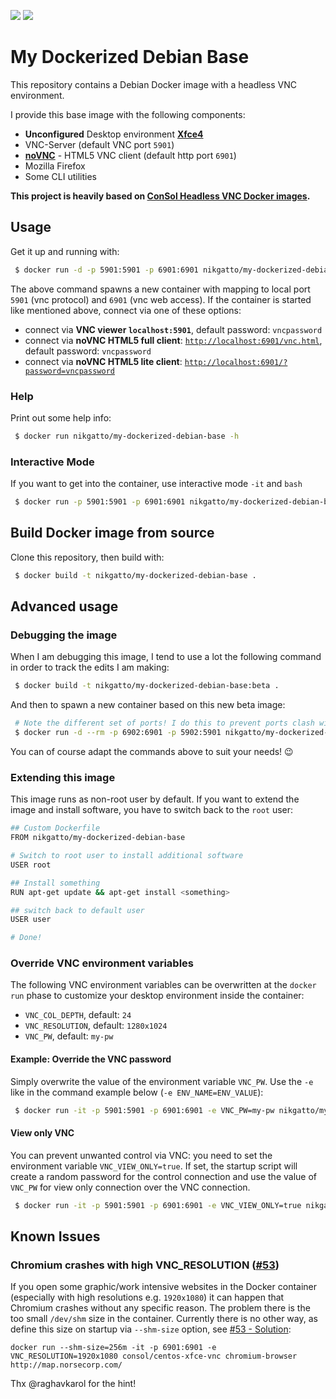 [![](https://images.microbadger.com/badges/version/nikgatto/my-dockerized-debian-base.svg)](https://hub.docker.com/r/nikgatto/my-dockerized-debian-base/) [![](https://images.microbadger.com/badges/image/nikgatto/my-dockerized-debian-base.svg)](http://microbadger.com/images/nikgatto/my-dockerized-debian-base)

# My Dockerized Debian Base

This repository contains a Debian Docker image with a headless VNC environment.

I provide this base image with the following components:

* **Unconfigured** Desktop environment [**Xfce4**](http://www.xfce.org)
* VNC-Server (default VNC port `5901`)
* [**noVNC**](https://github.com/novnc/noVNC) - HTML5 VNC client (default http port `6901`)
* Mozilla Firefox
* Some CLI utilities

**This project is heavily based on [ConSol Headless VNC Docker images](https://github.com/ConSol/docker-headless-vnc-container).**

## Usage

Get it up and running with:

```sh
 $ docker run -d -p 5901:5901 -p 6901:6901 nikgatto/my-dockerized-debian-base
```

The above command spawns a new container with mapping to local port `5901` (vnc protocol) and `6901` (vnc web access).
If the container is started like mentioned above, connect via one of these options:

* connect via __VNC viewer `localhost:5901`__, default password: `vncpassword`
* connect via __noVNC HTML5 full client__: [`http://localhost:6901/vnc.html`](http://localhost:6901/vnc.html), default password: `vncpassword`
* connect via __noVNC HTML5 lite client__: [`http://localhost:6901/?password=vncpassword`](http://localhost:6901/?password=vncpassword)

### Help

Print out some help info:

```sh
 $ docker run nikgatto/my-dockerized-debian-base -h
```

### Interactive Mode

If you want to get into the container, use interactive mode `-it` and `bash`

```sh
 $ docker run -p 5901:5901 -p 6901:6901 nikgatto/my-dockerized-debian-base bash
```

## Build Docker image from source

Clone this repository, then build with:

```sh
 $ docker build -t nikgatto/my-dockerized-debian-base .
```

## Advanced usage

### Debugging the image

When I am debugging this image, I tend to use a lot the following command in order to track the edits I am making:

```sh
 $ docker build -t nikgatto/my-dockerized-debian-base:beta .
```

And then to spawn a new container based on this new beta image:

```sh
 # Note the different set of ports! I do this to prevent ports clash with the "production" container ;)
 $ docker run -d --rm -p 6902:6901 -p 5902:5901 nikgatto/my-dockerized-debian-base:beta
```

You can of course adapt the commands above to suit your needs! 😉

### Extending this image

This image runs as non-root user by default.
If you want to extend the image and install software, you have to switch back to the `root` user:

```sh
## Custom Dockerfile
FROM nikgatto/my-dockerized-debian-base

# Switch to root user to install additional software
USER root

## Install something
RUN apt-get update && apt-get install <something>

## switch back to default user
USER user

# Done!
```

### Override VNC environment variables

The following VNC environment variables can be overwritten at the `docker run` phase to customize your desktop environment inside the container:

* `VNC_COL_DEPTH`, default: `24`
* `VNC_RESOLUTION`, default: `1280x1024`
* `VNC_PW`, default: `my-pw`

#### Example: Override the VNC password

Simply overwrite the value of the environment variable `VNC_PW`. Use the `-e` like in the command example below (`-e ENV_NAME=ENV_VALUE`):

```sh
 $ docker run -it -p 5901:5901 -p 6901:6901 -e VNC_PW=my-pw nikgatto/my-dockerized-debian-base
```

#### View only VNC

You can prevent unwanted control via VNC: you need to set the environment variable `VNC_VIEW_ONLY=true`.
If set, the startup script will create a random password for the control connection and use the value of `VNC_PW` for view only connection over the VNC connection.

```sh
 $ docker run -it -p 5901:5901 -p 6901:6901 -e VNC_VIEW_ONLY=true nikgatto/my-dockerized-debian-base
```

## Known Issues

### Chromium crashes with high VNC_RESOLUTION ([#53](https://github.com/ConSol/docker-headless-vnc-container/issues/53))

If you open some graphic/work intensive websites in the Docker container (especially with high resolutions e.g. `1920x1080`) it can happen that Chromium crashes without any specific reason. The problem there is the too small `/dev/shm` size in the container. Currently there is no other way, as define this size on startup via `--shm-size` option, see [#53 - Solution](https://github.com/ConSol/docker-headless-vnc-container/issues/53#issuecomment-347265977):

    docker run --shm-size=256m -it -p 6901:6901 -e VNC_RESOLUTION=1920x1080 consol/centos-xfce-vnc chromium-browser http://map.norsecorp.com/

Thx @raghavkarol for the hint!
